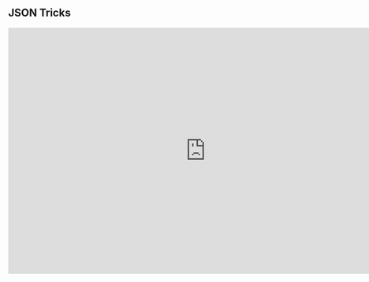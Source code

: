 ## JSON Tricks

<iframe width="800" height="500" src="https://www.youtube.com/embed/ff4fgQxPaO0" frameborder="0" allow="accelerometer; autoplay; encrypted-media; gyroscope; picture-in-picture" allowfullscreen></iframe>
